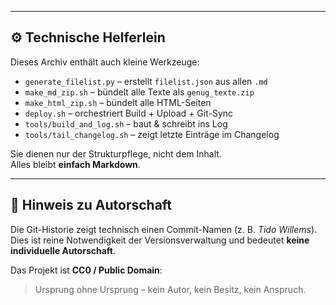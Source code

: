
---

## ⚙️ Technische Helferlein

Dieses Archiv enthält auch kleine Werkzeuge:

- `generate_filelist.py` – erstellt `filelist.json` aus allen `.md`  
- `make_md_zip.sh` – bündelt alle Texte als `genug_texte.zip`  
- `make_html_zip.sh` – bündelt alle HTML-Seiten  
- `deploy.sh` – orchestriert Build + Upload + Git-Sync  
- `tools/build_and_log.sh` – baut & schreibt ins Log  
- `tools/tail_changelog.sh` – zeigt letzte Einträge im Changelog  

Sie dienen nur der Strukturpflege, nicht dem Inhalt.  
Alles bleibt **einfach Markdown**.  

---

## 🧾 Hinweis zu Autorschaft

Die Git-Historie zeigt technisch einen Commit-Namen (z. B. *Tido Willems*).  
Dies ist reine Notwendigkeit der Versionsverwaltung und bedeutet **keine individuelle Autorschaft**.  

Das Projekt ist **CC0 / Public Domain**:  

> Ursprung ohne Ursprung – kein Autor, kein Besitz, kein Anspruch.
